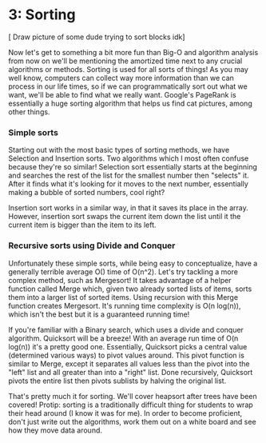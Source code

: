 # 3: Sorting

[ Draw picture of some dude trying to sort blocks idk]

Now let's get to something a bit more fun than Big-O and algorithm analysis
from now on we'll be mentioning the amortized time next to any crucial algorithms
or methods. Sorting is used for all sorts of things! As you may well know, computers
can collect way more information than we can process in our life times, so if we
can programmatically sort out what we want, we'll be able to find what we really want.
Google's PageRank is essentially a huge sorting algorithm that helps us find cat
pictures, among other things.

### Simple sorts
Starting out with the most basic types of sorting methods, we have Selection and Insertion
sorts. Two algorithms which I most often confuse because they're so similar!
Selection sort essentially starts at the beginning and searches the rest of the
list for the smallest number then "selects" it. After it finds what it's looking for
it moves to the next number, essentially making a bubble of sorted numbers, cool right?

Insertion sort works in a similar way, in that it saves its place in the array.
However, insertion sort swaps the current item down the list until it the current
item is bigger than the item to its left.

### Recursive sorts using Divide and Conquer

Unfortunately these simple sorts, while being easy to conceptualize, have a generally
terrible average O() time of O(n^2). Let's try tackling a more complex method, such
as Mergesort! It takes advantage of a helper function called Merge which, given two
already sorted lists of items, sorts them into a larger list of sorted items. Using
recursion with this Merge function creates Mergesort. It's running time complexity is
O(n log(n)), which isn't the best but it is a guaranteed running time!

If you're familiar with a Binary search, which uses a divide and conquer algorithm. Quicksort
will be a breeze! With an average run time of O(n log(n)) it's a pretty good one.
Essentially, Quicksort picks a central value (determined various ways) to pivot values around.
This pivot function is similar to Merge, except it separates all values less than the pivot
into the "left" list and all greater than into a "right" list. Done recursively, Quicksort
pivots the entire list then pivots sublists by halving the original list.

That's pretty much it for sorting. We'll cover heapsort after trees have been covered! Protip: sorting
is a traditionally difficult thing for students to wrap their head around (I know it was for me). In order
to become proficient, don't just write out the algorithms, work them out on a white board and see how they
move data around.
